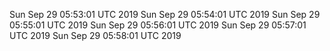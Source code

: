 Sun Sep 29 05:53:01 UTC 2019
Sun Sep 29 05:54:01 UTC 2019
Sun Sep 29 05:55:01 UTC 2019
Sun Sep 29 05:56:01 UTC 2019
Sun Sep 29 05:57:01 UTC 2019
Sun Sep 29 05:58:01 UTC 2019
